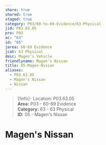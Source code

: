 ```yaml
---  
share: true  
shared: true  
staged: true  
category: P03/60-to-69-Evidence/63-Physical  
jid: P03.63.05  
pro: P03  
ac: "63"  
id: "05"  
jarea: 60-69 Evidence  
jcat: 63 Physical  
desc: Magen's Vehicle  
friendlyname: Magen's Nissan  
title: 05-Magen-Nissan  
aliases:  
  - P03.63.05  
  - Magen's Nissan  
  - Nissan  
---  
```

  
>[!info]- Location: P03.63.05  
>**Area:** P03 - 60-69 Evidence  
>**Category:** 63 - 63 Physical  
>**ID:** 05 - Magen's Nissan  
  
# Magen's Nissan  
